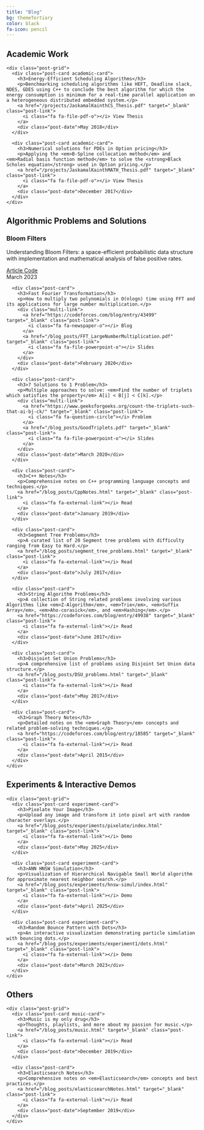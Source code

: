 ```yaml
---
title: "Blog"
bg: themeTertiary
color: black
fa-icon: pencil
---
```


<link rel="stylesheet" href="/css/blog.css">

<div class="blog-container">
  <section class="category-section">
    <div class="category-header">
      <i class="fa fa-graduation-cap category-icon"></i>
      <h2>Academic Work</h2>
    </div>
    
    <div class="post-grid">
      <div class="post-card academic-card">
        <h3>Energy-Efficient Scheduling Algorithms</h3>
        <p>Benchmarking scheduling algorithms like HEFT, Deadline slack, NDES, GDES using C++ to conclude the best algorithm for which the energy consumption is minimum for a real-time parallel application on a heterogeneous distributed embedded system.</p>
        <a href="/projects/JaskamalKainthCS_Thesis.pdf" target="_blank" class="post-link">
          <i class="fa fa-file-pdf-o"></i> View Thesis
        </a>
        <div class="post-date">May 2018</div>
      </div>
      
      <div class="post-card academic-card">
        <h3>Numerical solutions for PDEs in Option pricing</h3>
        <p>Applying the <em>B-Spline collocation method</em> and <em>Radial basis function method</em> to solve the <strong>Black Scholes equation</strong> used in Option pricing.</p>
        <a href="/projects/JaskamalKainthMATH_Thesis.pdf" target="_blank" class="post-link">
          <i class="fa fa-file-pdf-o"></i> View Thesis
        </a>
        <div class="post-date">December 2017</div>
      </div>
    </div>
  </section>

  <section class="category-section">
    <div class="category-header">
      <i class="fa fa-code category-icon"></i>
      <h2>Algorithmic Problems and Solutions</h2>
    </div>

   <div class="post-grid">
    <div class="post-card highlight-card">
        <h3>Bloom Filters</h3>
        <p>Understanding Bloom Filters: a space-efficient probabilistic data structure with implementation and mathematical analysis of false positive rates.</p>
        <div class="multi-link">
          <a href="/blog_posts/bloom_filters.html" target="_blank" class="post-link">
            <i class="fa fa-file-text-o"></i> Article
          </a>
          <a href="https://github.com/Jaskamalkainth/BloomFilter/blob/master/bloom_filters.cpp" target="_blank" class="post-link">
            <i class="fab fa-github"></i> Code
          </a>
        </div>
        <div class="post-date">March 2023</div>
      </div>
    
      <div class="post-card">
        <h3>Fast Fourier Transformation</h3>
        <p>How to multiply two polynomials in O(nlogn) time using FFT and its applications for large number multiplication.</p>
        <div class="multi-link">
          <a href="https://codeforces.com/blog/entry/43499" target="_blank" class="post-link">
            <i class="fa fa-newspaper-o"></i> Blog
          </a>
          <a href="/blog_posts/FFT_LargeNumberMultiplication.pdf" target="_blank" class="post-link">
            <i class="fa fa-file-powerpoint-o"></i> Slides
          </a>
        </div>
        <div class="post-date">February 2020</div>
      </div>

      <div class="post-card">
        <h3>7 Solutions to 1 Problem</h3>
        <p>Multiple approaches to solve: <em>Find the number of triplets which satisfies the property</em> A[i] < B[j] < C[k].</p>
        <div class="multi-link">
          <a href="https://www.geeksforgeeks.org/count-the-triplets-such-that-ai-bj-ck/" target="_blank" class="post-link">
            <i class="fa fa-question-circle"></i> Problem
          </a>
          <a href="/blog_posts/GoodTriplets.pdf" target="_blank" class="post-link">
            <i class="fa fa-file-powerpoint-o"></i> Slides
          </a>
        </div>
        <div class="post-date">March 2020</div>
      </div>

      <div class="post-card">
        <h3>C++ Notes</h3>
        <p>Comprehensive notes on C++ programming language concepts and techniques.</p>
        <a href="/blog_posts/CppNotes.html" target="_blank" class="post-link">
          <i class="fa fa-external-link"></i> Read
        </a>
        <div class="post-date">January 2019</div>
      </div>

      <div class="post-card">
        <h3>Segment Tree Problems</h3>
        <p>A curated list of 20 Segment tree problems with difficulty ranging from Easy to Hard.</p>
        <a href="/blog_posts/segment_tree_problems.html" target="_blank" class="post-link">
          <i class="fa fa-external-link"></i> Read
        </a>
        <div class="post-date">July 2017</div>
      </div>
      
      <div class="post-card">
        <h3>String Algorithm Problems</h3>
        <p>A collection of String related problems involving various Algorithms like <em>Z-Algorithm</em>, <em>Trie</em>, <em>Suffix Array</em>, <em>Aho-corasick</em>, and <em>Hashing</em>.</p>
        <a href="https://codeforces.com/blog/entry/49938" target="_blank" class="post-link">
          <i class="fa fa-external-link"></i> Read
        </a>
        <div class="post-date">June 2017</div>
      </div>
      
      <div class="post-card">
        <h3>Disjoint Set Union Problems</h3>
        <p>A comprehensive list of problems using Disjoint Set Union data structure.</p>
        <a href="/blog_posts/DSU_problems.html" target="_blank" class="post-link">
          <i class="fa fa-external-link"></i> Read
        </a>
        <div class="post-date">May 2017</div>
      </div>
      
      <div class="post-card">
        <h3>Graph Theory Notes</h3>
        <p>Detailed notes on the <em>Graph Theory</em> concepts and related problem-solving techniques.</p>
        <a href="https://codeforces.com/blog/entry/18585" target="_blank" class="post-link">
          <i class="fa fa-external-link"></i> Read
        </a>
        <div class="post-date">April 2015</div>
      </div>
    </div>
  </section>
  
  <section class="category-section">
    <div class="category-header">
      <i class="fa fa-flask category-icon"></i>
      <h2>Experiments & Interactive Demos</h2>
    </div>
    
    <div class="post-grid">
      <div class="post-card experiment-card">
        <h3>Pixelate Your Image</h3>
        <p>Upload any image and transform it into pixel art with random character overlays.</p>
        <a href="/blog_posts/experiments/pixelate/index.html" target="_blank" class="post-link">
          <i class="fa fa-external-link"></i> Demo
        </a>
        <div class="post-date">May 2025</div>
      </div>
      
      <div class="post-card experiment-card">
        <h3>ANN HNSW Simulation</h3>
        <p>Visualization of Hierarchical Navigable Small World algorithm for approximate nearest neighbor search.</p>
        <a href="/blog_posts/experiments/hnsw-simul/index.html" target="_blank" class="post-link">
          <i class="fa fa-external-link"></i> Demo
        </a>
        <div class="post-date">April 2025</div>
      </div>
      
      <div class="post-card experiment-card">
        <h3>Random Bounce Pattern with Dots</h3>
        <p>An interactive visualization demonstrating particle simulation with bouncing dots.</p>
        <a href="/blog_posts/experiments/experiment1/dots.html" target="_blank" class="post-link">
          <i class="fa fa-external-link"></i> Demo
        </a>
        <div class="post-date">March 2023</div>
      </div>
    </div>
  </section>
  
  <section class="category-section">
    <div class="category-header">
      <i class="fa fa-lightbulb-o category-icon"></i>
      <h2>Others</h2>
    </div>
    
    <div class="post-grid">
      <div class="post-card music-card">
        <h3>Music is my only drug</h3>
        <p>Thoughts, playlists, and more about my passion for music.</p>
        <a href="/blog_posts/music.html" target="_blank" class="post-link">
          <i class="fa fa-external-link"></i> Read
        </a>
        <div class="post-date">December 2019</div>
      </div>
      
      <div class="post-card">
        <h3>Elasticsearch Notes</h3>
        <p>Comprehensive notes on <em>Elasticsearch</em> concepts and best practices.</p>
        <a href="/blog_posts/elasticsearchNotes.html" target="_blank" class="post-link">
          <i class="fa fa-external-link"></i> Read
        </a>
        <div class="post-date">September 2019</div>
      </div>
    </div>
  </section>
</div>
